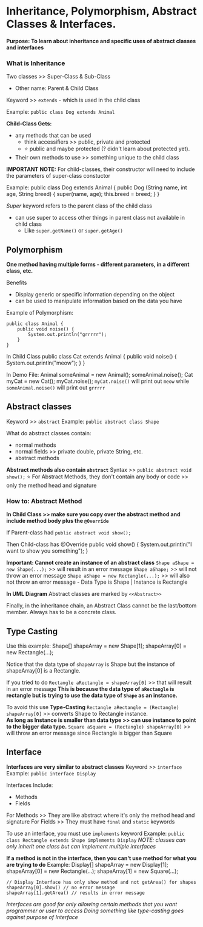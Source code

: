 # Inheritance, Polymorphism, Abstract Classes & Interfaces. 
__Purpose: To learn about inheritance and specific uses of abstract classes and interfaces__

### What is Inheritance 
Two classes >> Super-Class & Sub-Class
* Other name: Parent & Child Class

Keyword >> `extends` - which is used in the child class 

Example: 
`public class Dog extends Animal`

**Child-Class Gets:**
 - any methods that can be used
    - think accessifiers >> public, private and protected 
    - :star: public and maybe protected (? didn't learn about protected yet). 
 - Their own methods to use >> something unique to the child class 

**IMPORTANT NOTE:** For child-classes, their constructor will need to include the parameters of super-class constuctor 

Example: 
    public class Dog extends Animal {
        public Dog (String name, int age, String breed) {
            super(name, age); 
            this.breed = breed; 
        }
    }

*Super* keyword refers to the parent class of the child class 
 - can use super to access other things in parent class not available in child class
    - Like `super.getName()` or `super.getAge()`

## Polymorphism
**One method having multiple forms - different parameters, in a different class, etc.**

Benefits
 - Display generic or specific information depending on the object 
 - can be used to manipulate information based on the data you have 

Example of Polymorphism: 

    public class Animal {
        public void noise() {
            System.out.println("grrrrr"); 
        }
    }

In Child Class
    public class Cat extends Animal {
        public void noise() {
            System.out.println("meow"); 
        }
    }

In Demo File: 
    Animal someAnimal = new Animal(); 
    someAnimal.noise(); 
    Cat myCat = new Cat(); 
    myCat.noise(); 
`myCat.noise()` will print out `meow` while `someAnimal.noise()` will print out `grrrrr`


## Abstract classes 
Keyword >> `abstract` 
Example: `public abstract class Shape`

What do abstract classes contain: 
 - normal methods 
 - normal fields >> private double, private String, etc. 
 - abstract methods 

**Abstract methods also contain `abstract`**
Syntax >> `public abstract void show();`
:star: For Abstract Methods, they don't contain any body or code >> only the method head and signature 

### How to: Abstract Method 
__In Child Class >> make sure you copy over the abstract method and include method body plus the `@Override`__

If Parent-class had `public abstract void show();`

Then Child-class has 
    @Override
    public void show() {
        System.out.println("I want to show you something"); 
    }

**Important: Cannot create an instance of an abstract class**
`Shape aShape = new Shape(...);` >> will result in an error message 
`Shape aShape;` >> will not throw an error message 
`Shape aShape = new Rectangle(...);` >> will also not throw an error message 
    - Data Type is Shape | Instance is Rectangle

**In UML Diagram** Abstract classes are marked by `<<Abstract>>`

Finally, in the inheritance chain, an Abstract Class cannot be the last/bottom member. Always has to be a concrete class. 

## Type Casting
Use this example: 
    Shape[] shapeArray = new Shape[1]; 
    shapeArray[0] = new Rectangle(...); 

Notice that the data type of `shapeArray` is Shape but the instance of shapeArray[0] is a Rectangle. 

If you tried to do `Rectangle aRectangle = shapeArray[0]` >> that will result in an error message 
**This is because the data type of `aRectangle` is rectangle but is trying to use the data type of `Shape` as an instance.**

To avoid this use __Type-Casting__
`Rectangle aRectangle = (Rectangle) shapeArray[0]` >> converts Shape to Rectangle instance.  
**As long as Instance is smaller than data type >> can use instance to point to the bigger data type.**
`Square aSquare = (Rectangle) shapeArray[0]` >> will throw an error message since Rectangle is bigger than Square

## Interface

**Interfaces are very similar to abstract classes**
Keyword >> `interface`
Example: `public interface Display`

Interfaces Include: 
- Methods 
- Fields 

For Methods >> They are like abstract where it's only the method head and signature
For Fields >> They must have `final` and `static` keywords

To use an interface, you must use `implements` keyword
Example: `public class Rectangle extends Shape implements Display`
*NOTE: classes can only inherit one class but can implement multiple interfaces*

**If a method is not in the interface, then you can't use method for what you are trying to do**
Example: 
    Display[] shapeArray = new Display[1]; 
    shapeArray[0] = new Rectangle(...); 
    shapeArray[1] = new Square(...); 
    
    // Display Interface has only show method and not getArea() for shapes
    shapeArray[0].show() // no error message 
    shapeArray[1].getArea() // results in error message

*Interfaces are good for only allowing certain methods that you want programmer or user to access*
*Doing something like type-casting goes against purpose of Interface*


